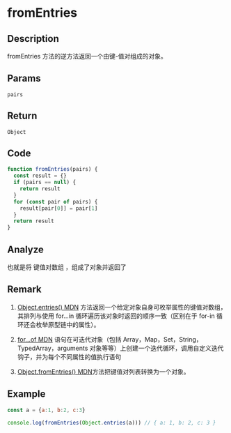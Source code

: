 # fromEntries

## Description
fromEntries 方法的逆方法返回一个由键-值对组成的对象。
## Params
`pairs`
## Return
`Object`

## Code
```js
function fromEntries(pairs) {
  const result = {}
  if (pairs == null) {
    return result
  }
  for (const pair of pairs) {
    result[pair[0]] = pair[1]
  }
  return result
}
```
## Analyze
也就是将 键值对数组 ，组成了对象并返回了

## Remark
1. [Object.entries() MDN](https://developer.mozilla.org/zh-CN/docs/Web/JavaScript/Reference/Global_Objects/Object/entries) 方法返回一个给定对象自身可枚举属性的键值对数组，其排列与使用 for...in 循环遍历该对象时返回的顺序一致（区别在于 for-in 循环还会枚举原型链中的属性）。
   
2. [for...of MDN](https://developer.mozilla.org/zh-CN/docs/Web/JavaScript/Reference/Statements/for...of) 语句在可迭代对象（包括 Array，Map，Set，String，TypedArray，arguments 对象等等）上创建一个迭代循环，调用自定义迭代钩子，并为每个不同属性的值执行语句
3. [Object.fromEntries() MDN](https://developer.mozilla.org/zh-CN/docs/Web/JavaScript/Reference/Global_Objects/Object/fromEntries)方法把键值对列表转换为一个对象。
## Example
```js
const a = {a:1, b:2, c:3}

console.log(fromEntries(Object.entries(a))) // { a: 1, b: 2, c: 3 }
```
